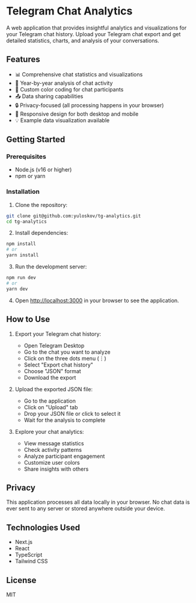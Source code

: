 # Telegram Chat Analytics

A web application that provides insightful analytics and visualizations for your Telegram chat history. Upload your Telegram chat export and get detailed statistics, charts, and analysis of your conversations.

## Features

- 📊 Comprehensive chat statistics and visualizations
- 📅 Year-by-year analysis of chat activity
- 🎨 Custom color coding for chat participants
- 📤 Data sharing capabilities
- 🔒 Privacy-focused (all processing happens in your browser)
- 📱 Responsive design for both desktop and mobile
- 💡 Example data visualization available

## Getting Started

### Prerequisites

- Node.js (v16 or higher)
- npm or yarn

### Installation

1. Clone the repository:
```bash
git clone git@github.com:yuloskov/tg-analytics.git
cd tg-analytics
```

2. Install dependencies:
```bash
npm install
# or
yarn install
```

3. Run the development server:
```bash
npm run dev
# or
yarn dev
```

4. Open [http://localhost:3000](http://localhost:3000) in your browser to see the application.

## How to Use

1. Export your Telegram chat history:
   - Open Telegram Desktop
   - Go to the chat you want to analyze
   - Click on the three dots menu (⋮)
   - Select "Export chat history"
   - Choose "JSON" format
   - Download the export

2. Upload the exported JSON file:
   - Go to the application
   - Click on "Upload" tab
   - Drop your JSON file or click to select it
   - Wait for the analysis to complete

3. Explore your chat analytics:
   - View message statistics
   - Check activity patterns
   - Analyze participant engagement
   - Customize user colors
   - Share insights with others

## Privacy

This application processes all data locally in your browser. No chat data is ever sent to any server or stored anywhere outside your device.

## Technologies Used

- Next.js
- React
- TypeScript
- Tailwind CSS

## License

MIT
